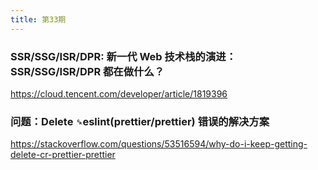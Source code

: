 ```yaml
---
title: 第33期
---
```


### SSR/SSG/ISR/DPR: 新一代 Web 技术栈的演进：SSR/SSG/ISR/DPR 都在做什么？

https://cloud.tencent.com/developer/article/1819396

### 问题：Delete `␍`eslint(prettier/prettier) 错误的解决方案

https://stackoverflow.com/questions/53516594/why-do-i-keep-getting-delete-cr-prettier-prettier
